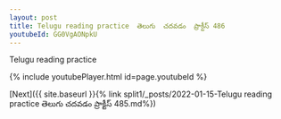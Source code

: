```yaml
---
layout: post
title: Telugu reading practice  తెలుగు  చదవడం  ప్రాక్టీస్ 486
youtubeId: GG0VgAONpkU
---
```

 
 
Telugu reading practice
 
 
 
 
 


{% include youtubePlayer.html id=page.youtubeId %}
 
[Next]({{ site.baseurl }}{% link  split1/_posts/2022-01-15-Telugu reading practice  తెలుగు  చదవడం  ప్రాక్టీస్ 485.md%})
 
